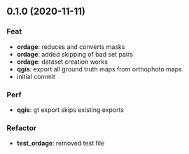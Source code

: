 ## 0.1.0 (2020-11-11)

### Feat

- **ordage**: reduces and converts masks
- **ordage**: added skipping of bad set pairs
- **ordage**: dataset creation works
- **qgis**: export all ground truth maps from orthophoto maps
- initial commit

### Perf

- **qgis**: gt export skips existing exports

### Refactor

- **test_ordage**: removed test file
